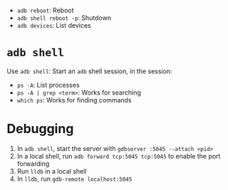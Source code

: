 - `adb reboot`: Reboot
- `adb shell reboot -p`: Shutdown
- `adb devices`: List devices


# `adb shell`

Use `adb shell`: Start an `adb` shell session, in the session:

- `ps -A`: List processes
- `ps -A | grep <term>`: Works for searching
- `which ps`: Works for finding commands

# Debugging

1. In `adb shell`, start the server with `gdbserver :5045 --attach <pid>`
2. In a local shell, run `adb forward tcp:5045 tcp:5045` to enable the port forwarding
3. Run `lldb` in a local shell
4. In `lldb`, run `gdb-remote localhost:5045`
